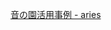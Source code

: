 [音の園活用事例 - aries](https://scrapbox.io/aries/%E9%9F%B3%E3%81%AE%E5%9C%92%E6%B4%BB%E7%94%A8%E4%BA%8B%E4%BE%8B)
